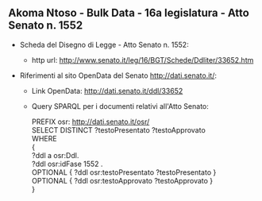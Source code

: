 ## Akoma Ntoso - Bulk Data - 16a legislatura - Atto Senato n. 1552 ##

* Scheda del Disegno di Legge - Atto Senato n. 1552:
	* http url: http://www.senato.it/leg/16/BGT/Schede/Ddliter/33652.htm

* Riferimenti al sito OpenData del Senato http://dati.senato.it/:
	* Link OpenData: http://dati.senato.it/ddl/33652
	* Query SPARQL per i documenti relativi all'Atto Senato:

        PREFIX osr: <http://dati.senato.it/osr/>  
		SELECT DISTINCT ?testoPresentato ?testoApprovato  
		WHERE  
		{  
		    ?ddl a osr:Ddl.  
		    ?ddl osr:idFase 1552 .  
		    OPTIONAL { ?ddl osr:testoPresentato ?testoPresentato }  
		    OPTIONAL { ?ddl osr:testoApprovato ?testoApprovato }  
		}
		